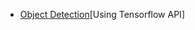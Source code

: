 * [Object Detection](https://pythonprogramming.net/introduction-use-tensorflow-object-detection-api-tutorial/)[Using Tensorflow API]

